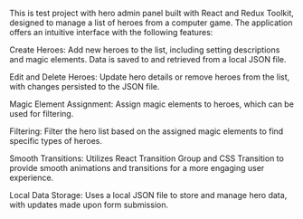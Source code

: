 This is test project with hero admin panel built with React and Redux Toolkit, designed to manage a list of heroes from a computer game. The application offers an intuitive interface with the following features:

Create Heroes: Add new heroes to the list, including setting descriptions and magic elements. Data is saved to and retrieved from a local JSON file.

Edit and Delete Heroes: Update hero details or remove heroes from the list, with changes persisted to the JSON file.

Magic Element Assignment: Assign magic elements to heroes, which can be used for filtering.

Filtering: Filter the hero list based on the assigned magic elements to find specific types of heroes.

Smooth Transitions: Utilizes React Transition Group and CSS Transition to provide smooth animations and transitions for a more engaging user experience.

Local Data Storage: Uses a local JSON file to store and manage hero data, with updates made upon form submission.
